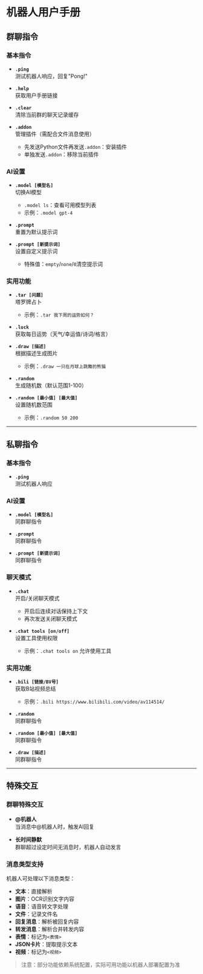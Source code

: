 # 机器人用户手册

## 群聊指令

### 基本指令
- **`.ping`**  
  测试机器人响应，回复"Pong!"

- **`.help`**  
  获取用户手册链接

- **`.clear`**  
  清除当前群的聊天记录缓存

- **`.addon`**  
  管理插件（需配合文件消息使用）
  - 先发送Python文件再发送`.addon`：安装插件
  - 单独发送`.addon`：移除当前插件

### AI设置
- **`.model [模型名]`**  
  切换AI模型
  - `.model ls`：查看可用模型列表
  - 示例：`.model gpt-4`

- **`.prompt`**  
  重置为默认提示词

- **`.prompt [新提示词]`**  
  设置自定义提示词
  - 特殊值：`empty`/`none`/`0`清空提示词

### 实用功能
- **`.tar [问题]`**  
  塔罗牌占卜
  - 示例：`.tar 我下周的运势如何？`

- **`.luck`**  
  获取每日运势（天气/幸运值/诗词/格言）

- **`.draw [描述]`**  
  根据描述生成图片
  - 示例：`.draw 一只在月球上跳舞的熊猫`

- **`.random`**  
  生成随机数（默认范围1-100）

- **`.random [最小值] [最大值]`**  
  设置随机数范围
  - 示例：`.random 50 200`

---

## 私聊指令

### 基本指令
- **`.ping`**  
  测试机器人响应

### AI设置
- **`.model [模型名]`**  
  同群聊指令

- **`.prompt`**  
  同群聊指令

- **`.prompt [新提示词]`**  
  同群聊指令

### 聊天模式
- **`.chat`**  
  开启/关闭聊天模式
  - 开启后连续对话保持上下文
  - 再次发送关闭聊天模式

- **`.chat tools [on/off]`**  
  设置工具使用权限
  - 示例：`.chat tools on` 允许使用工具

### 实用功能
- **`.bili [链接/BV号]`**  
  获取B站视频总结
  - 示例：`.bili https://www.bilibili.com/video/av114514/`

- **`.random`**  
  同群聊指令

- **`.random [最小值] [最大值]`**  
  同群聊指令

- **`.draw [描述]`**  
  同群聊指令

---

## 特殊交互

### 群聊特殊交互
- **@机器人**  
  当消息中@机器人时，触发AI回复

- **长时间静默**  
  群聊超过设定时间无消息时，机器人自动发言

### 消息类型支持
机器人可处理以下消息类型：
- **文本**：直接解析
- **图片**：OCR识别文字内容
- **语音**：语音转文字处理
- **文件**：记录文件名
- **回复消息**：解析被回复内容
- **转发消息**：解析合并转发内容
- **表情**：标记为`<表情>`
- **JSON卡片**：提取提示文本
- **视频**：标记为`<视频>`

> 注意：部分功能依赖系统配置，实际可用功能以机器人部署配置为准
